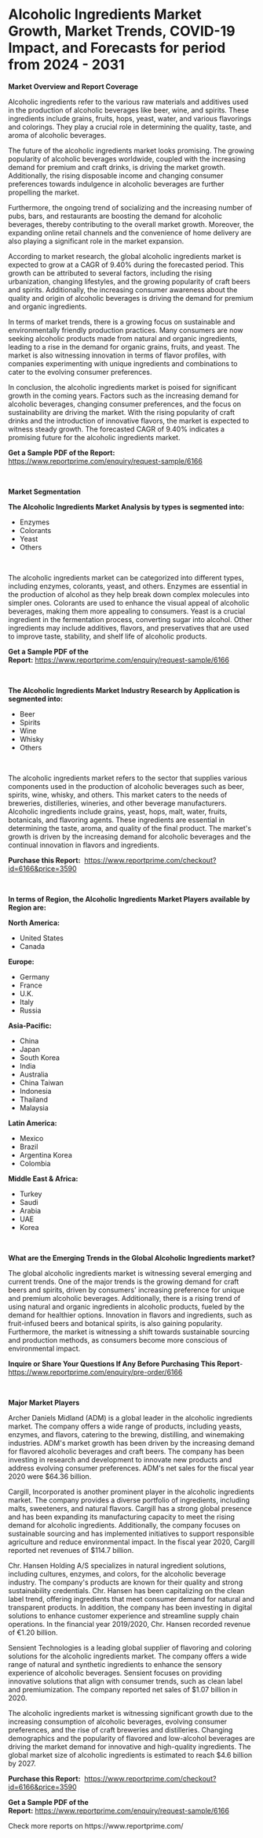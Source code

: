 <p><h1>Alcoholic Ingredients Market Growth, Market Trends, COVID-19 Impact, and Forecasts for period from 2024 - 2031</h1></p><p><strong>Market Overview and Report Coverage</strong></p>
<p><p>Alcoholic ingredients refer to the various raw materials and additives used in the production of alcoholic beverages like beer, wine, and spirits. These ingredients include grains, fruits, hops, yeast, water, and various flavorings and colorings. They play a crucial role in determining the quality, taste, and aroma of alcoholic beverages.</p><p>The future of the alcoholic ingredients market looks promising. The growing popularity of alcoholic beverages worldwide, coupled with the increasing demand for premium and craft drinks, is driving the market growth. Additionally, the rising disposable income and changing consumer preferences towards indulgence in alcoholic beverages are further propelling the market.</p><p>Furthermore, the ongoing trend of socializing and the increasing number of pubs, bars, and restaurants are boosting the demand for alcoholic beverages, thereby contributing to the overall market growth. Moreover, the expanding online retail channels and the convenience of home delivery are also playing a significant role in the market expansion.</p><p>According to market research, the global alcoholic ingredients market is expected to grow at a CAGR of 9.40% during the forecasted period. This growth can be attributed to several factors, including the rising urbanization, changing lifestyles, and the growing popularity of craft beers and spirits. Additionally, the increasing consumer awareness about the quality and origin of alcoholic beverages is driving the demand for premium and organic ingredients.</p><p>In terms of market trends, there is a growing focus on sustainable and environmentally friendly production practices. Many consumers are now seeking alcoholic products made from natural and organic ingredients, leading to a rise in the demand for organic grains, fruits, and yeast. The market is also witnessing innovation in terms of flavor profiles, with companies experimenting with unique ingredients and combinations to cater to the evolving consumer preferences.</p><p>In conclusion, the alcoholic ingredients market is poised for significant growth in the coming years. Factors such as the increasing demand for alcoholic beverages, changing consumer preferences, and the focus on sustainability are driving the market. With the rising popularity of craft drinks and the introduction of innovative flavors, the market is expected to witness steady growth. The forecasted CAGR of 9.40% indicates a promising future for the alcoholic ingredients market.</p></p>
<p><strong>Get a Sample PDF of the Report:</strong> <a href="https://www.reportprime.com/enquiry/request-sample/6166">https://www.reportprime.com/enquiry/request-sample/6166</a></p>
<p>&nbsp;</p>
<p><strong>Market Segmentation</strong></p>
<p><strong>The Alcoholic Ingredients Market Analysis by types is segmented into:</strong></p>
<p><ul><li>Enzymes</li><li>Colorants</li><li>Yeast</li><li>Others</li></ul></p>
<p>&nbsp;</p>
<p><p>The alcoholic ingredients market can be categorized into different types, including enzymes, colorants, yeast, and others. Enzymes are essential in the production of alcohol as they help break down complex molecules into simpler ones. Colorants are used to enhance the visual appeal of alcoholic beverages, making them more appealing to consumers. Yeast is a crucial ingredient in the fermentation process, converting sugar into alcohol. Other ingredients may include additives, flavors, and preservatives that are used to improve taste, stability, and shelf life of alcoholic products.</p></p>
<p><strong>Get a Sample PDF of the Report:</strong>&nbsp;<a href="https://www.reportprime.com/enquiry/request-sample/6166">https://www.reportprime.com/enquiry/request-sample/6166</a></p>
<p>&nbsp;</p>
<p><strong>The Alcoholic Ingredients Market Industry Research by Application is segmented into:</strong></p>
<p><ul><li>Beer</li><li>Spirits</li><li>Wine</li><li>Whisky</li><li>Others</li></ul></p>
<p>&nbsp;</p>
<p><p>The alcoholic ingredients market refers to the sector that supplies various components used in the production of alcoholic beverages such as beer, spirits, wine, whisky, and others. This market caters to the needs of breweries, distilleries, wineries, and other beverage manufacturers. Alcoholic ingredients include grains, yeast, hops, malt, water, fruits, botanicals, and flavoring agents. These ingredients are essential in determining the taste, aroma, and quality of the final product. The market's growth is driven by the increasing demand for alcoholic beverages and the continual innovation in flavors and ingredients.</p></p>
<p><strong>Purchase this Report:</strong>&nbsp; <a href="https://www.reportprime.com/checkout?id=6166&price=3590">https://www.reportprime.com/checkout?id=6166&price=3590</a></p>
<p>&nbsp;</p>
<p><strong>In terms of Region, the Alcoholic Ingredients Market Players available by Region are:</strong></p>
<p>
    <p> <strong> North America: </strong>
        <ul>
            <li>United States</li>
            <li>Canada</li>
        </ul>
        </p> 
    <p> <strong> Europe: </strong>
        <ul>
            <li>Germany</li>
            <li>France</li>
            <li>U.K.</li>
            <li>Italy</li>
            <li>Russia</li>
        </ul>
        </p> 
    <p> <strong> Asia-Pacific: </strong>
        <ul>
            <li>China</li>
            <li>Japan</li>
            <li>South Korea</li>
            <li>India</li>
            <li>Australia</li>
            <li>China Taiwan</li>
            <li>Indonesia</li>
            <li>Thailand</li>
            <li>Malaysia</li>
        </ul>
        </p> 
    <p> <strong> Latin America: </strong>
        <ul>
            <li>Mexico</li>
            <li>Brazil</li>
            <li>Argentina Korea</li>
            <li>Colombia</li>
        </ul>
        </p> 
    <p> <strong> Middle East & Africa: </strong>
        <ul>
            <li>Turkey</li>
            <li>Saudi</li>
            <li>Arabia</li>
            <li>UAE</li>
            <li>Korea</li>
        </ul>
    </p>
    </p>
<p>&nbsp;</p>
<p><strong>What are the Emerging Trends in the Global Alcoholic Ingredients market?</strong></p>
<p><p>The global alcoholic ingredients market is witnessing several emerging and current trends. One of the major trends is the growing demand for craft beers and spirits, driven by consumers' increasing preference for unique and premium alcoholic beverages. Additionally, there is a rising trend of using natural and organic ingredients in alcoholic products, fueled by the demand for healthier options. Innovation in flavors and ingredients, such as fruit-infused beers and botanical spirits, is also gaining popularity. Furthermore, the market is witnessing a shift towards sustainable sourcing and production methods, as consumers become more conscious of environmental impact.</p></p>
<p><strong>Inquire or Share Your Questions If Any Before Purchasing This Report</strong>- <a href="https://www.reportprime.com/enquiry/pre-order/6166">https://www.reportprime.com/enquiry/pre-order/6166</a></p>
<p>&nbsp;</p>
<p><strong>Major Market Players</strong></p>
<p><p>Archer Daniels Midland (ADM) is a global leader in the alcoholic ingredients market. The company offers a wide range of products, including yeasts, enzymes, and flavors, catering to the brewing, distilling, and winemaking industries. ADM's market growth has been driven by the increasing demand for flavored alcoholic beverages and craft beers. The company has been investing in research and development to innovate new products and address evolving consumer preferences. ADM's net sales for the fiscal year 2020 were $64.36 billion.</p><p>Cargill, Incorporated is another prominent player in the alcoholic ingredients market. The company provides a diverse portfolio of ingredients, including malts, sweeteners, and natural flavors. Cargill has a strong global presence and has been expanding its manufacturing capacity to meet the rising demand for alcoholic ingredients. Additionally, the company focuses on sustainable sourcing and has implemented initiatives to support responsible agriculture and reduce environmental impact. In the fiscal year 2020, Cargill reported net revenues of $114.7 billion.</p><p>Chr. Hansen Holding A/S specializes in natural ingredient solutions, including cultures, enzymes, and colors, for the alcoholic beverage industry. The company's products are known for their quality and strong sustainability credentials. Chr. Hansen has been capitalizing on the clean label trend, offering ingredients that meet consumer demand for natural and transparent products. In addition, the company has been investing in digital solutions to enhance customer experience and streamline supply chain operations. In the financial year 2019/2020, Chr. Hansen recorded revenue of €1.20 billion.</p><p>Sensient Technologies is a leading global supplier of flavoring and coloring solutions for the alcoholic ingredients market. The company offers a wide range of natural and synthetic ingredients to enhance the sensory experience of alcoholic beverages. Sensient focuses on providing innovative solutions that align with consumer trends, such as clean label and premiumization. The company reported net sales of $1.07 billion in 2020.</p><p>The alcoholic ingredients market is witnessing significant growth due to the increasing consumption of alcoholic beverages, evolving consumer preferences, and the rise of craft breweries and distilleries. Changing demographics and the popularity of flavored and low-alcohol beverages are driving the market demand for innovative and high-quality ingredients. The global market size of alcoholic ingredients is estimated to reach $4.6 billion by 2027.</p></p>
<p><strong>Purchase this Report:</strong>&nbsp;&nbsp;<a href="https://www.reportprime.com/checkout?id=6166&price=3590">https://www.reportprime.com/checkout?id=6166&price=3590</a></p>
<p></p>
<p><strong>Get a Sample PDF of the Report:</strong>&nbsp;<a href="https://www.reportprime.com/enquiry/request-sample/6166">https://www.reportprime.com/enquiry/request-sample/6166</a></p>
<p>Check more reports on https://www.reportprime.com/</p>